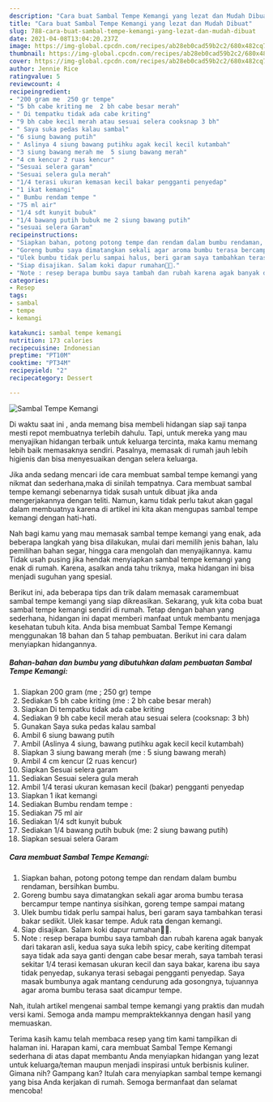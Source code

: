 ```yaml
---
description: "Cara buat Sambal Tempe Kemangi yang lezat dan Mudah Dibuat"
title: "Cara buat Sambal Tempe Kemangi yang lezat dan Mudah Dibuat"
slug: 788-cara-buat-sambal-tempe-kemangi-yang-lezat-dan-mudah-dibuat
date: 2021-04-08T13:04:20.237Z
image: https://img-global.cpcdn.com/recipes/ab28eb0cad59b2c2/680x482cq70/sambal-tempe-kemangi-foto-resep-utama.jpg
thumbnail: https://img-global.cpcdn.com/recipes/ab28eb0cad59b2c2/680x482cq70/sambal-tempe-kemangi-foto-resep-utama.jpg
cover: https://img-global.cpcdn.com/recipes/ab28eb0cad59b2c2/680x482cq70/sambal-tempe-kemangi-foto-resep-utama.jpg
author: Jennie Rice
ratingvalue: 5
reviewcount: 4
recipeingredient:
- "200 gram me  250 gr tempe"
- "5 bh cabe kriting me  2 bh cabe besar merah"
- " Di tempatku tidak ada cabe kriting"
- "9 bh cabe kecil merah atau sesuai selera cooksnap 3 bh"
- " Saya suka pedas kalau sambal"
- "6 siung bawang putih"
- " Aslinya 4 siung bawang putihku agak kecil kecil kutambah"
- "3 siung bawang merah me  5 siung bawang merah"
- "4 cm kencur 2 ruas kencur"
- "Sesuai selera garam"
- "Sesuai selera gula merah"
- "1/4 terasi ukuran kemasan kecil bakar pengganti penyedap"
- "1 ikat kemangi"
- " Bumbu rendam tempe "
- "75 ml air"
- "1/4 sdt kunyit bubuk"
- "1/4 bawang putih bubuk me 2 siung bawang putih"
- "sesuai selera Garam"
recipeinstructions:
- "Siapkan bahan, potong potong tempe dan rendam dalam bumbu rendaman, bersihkan bumbu."
- "Goreng bumbu saya dimatangkan sekali agar aroma bumbu terasa bercampur tempe nantinya sisihkan, goreng tempe sampai matang"
- "Ulek bumbu tidak perlu sampai halus, beri garam saya tambahkan terasi bakar sedikit. Ulek kasar tempe. Aduk rata dengan kemangi."
- "Siap disajikan. Salam koki dapur rumahan👩‍🍳."
- "Note : resep berapa bumbu saya tambah dan rubah karena agak banyak dari takaran asli, kedua saya suka lebih spicy, cabe keriting ditempat saya tidak ada saya ganti dengan cabe besar merah, saya tambah terasi sekitar 1/4 terasi kemasan ukuran kecil dan saya bakar, karena ibu saya tidak penyedap, sukanya terasi sebagai pengganti penyedap. Saya masak bumbunya agak mantang cendurung ada gosongnya, tujuannya agar aroma bumbu terasa saat dicampur tempe."
categories:
- Resep
tags:
- sambal
- tempe
- kemangi

katakunci: sambal tempe kemangi 
nutrition: 173 calories
recipecuisine: Indonesian
preptime: "PT10M"
cooktime: "PT34M"
recipeyield: "2"
recipecategory: Dessert

---
```



![Sambal Tempe Kemangi](https://img-global.cpcdn.com/recipes/ab28eb0cad59b2c2/680x482cq70/sambal-tempe-kemangi-foto-resep-utama.jpg)

Di waktu  saat ini , anda memang bisa membeli hidangan siap saji tanpa mesti repot membuatnya terlebih dahulu. Tapi, untuk mereka yang mau menyajikan hidangan terbaik untuk keluarga tercinta, maka kamu memang lebih baik memasaknya sendiri. Pasalnya, memasak di rumah jauh lebih higienis dan bisa menyesuaikan dengan selera keluarga.

Jika anda sedang mencari ide cara membuat sambal tempe kemangi yang nikmat dan sederhana,maka di sinilah tempatnya. Cara membuat sambal tempe kemangi  sebenarnya tidak susah untuk dibuat jika anda mengerjakannya dengan teliti. Namun, kamu tidak perlu takut akan gagal dalam membuatnya 
karena di artikel ini kita akan mengupas sambal tempe kemangi dengan hati-hati.  



Nah bagi kamu yang mau memasak sambal tempe kemangi yang enak, ada beberapa langkah yang bisa dilakukan, mulai dari memilih jenis bahan, lalu pemilihan bahan segar, hingga cara mengolah dan menyajikannya. kamu Tidak usah pusing jika hendak menyiapkan sambal tempe kemangi yang enak di rumah. Karena, asalkan anda  tahu triknya, maka hidangan ini bisa menjadi suguhan yang spesial.

Berikut ini, ada beberapa tips dan trik dalam memasak caramembuat sambal tempe kemangi yang siap dikreasikan. Sekarang, yuk kita coba buat sambal tempe kemangi sendiri di rumah. Tetap dengan bahan yang sederhana, hidangan ini dapat memberi manfaat untuk membantu menjaga kesehatan tubuh kita. Anda bisa membuat Sambal Tempe Kemangi menggunakan 18 bahan dan 5 tahap pembuatan. Berikut ini cara dalam menyiapkan hidangannya.

<!--inarticleads1-->

##### Bahan-bahan dan bumbu yang dibutuhkan dalam pembuatan Sambal Tempe Kemangi:

1. Siapkan 200 gram (me ; 250 gr) tempe
1. Sediakan 5 bh cabe kriting (me : 2 bh cabe besar merah)
1. Siapkan  Di tempatku tidak ada cabe kriting
1. Sediakan 9 bh cabe kecil merah atau sesuai selera (cooksnap: 3 bh)
1. Gunakan  Saya suka pedas kalau sambal
1. Ambil 6 siung bawang putih
1. Ambil  (Aslinya 4 siung, bawang putihku agak kecil kecil kutambah)
1. Siapkan 3 siung bawang merah (me : 5 siung bawang merah)
1. Ambil 4 cm kencur (2 ruas kencur)
1. Siapkan Sesuai selera garam
1. Sediakan Sesuai selera gula merah
1. Ambil 1/4 terasi ukuran kemasan kecil (bakar) pengganti penyedap
1. Siapkan 1 ikat kemangi
1. Sediakan  Bumbu rendam tempe :
1. Sediakan 75 ml air
1. Sediakan 1/4 sdt kunyit bubuk
1. Sediakan 1/4 bawang putih bubuk (me: 2 siung bawang putih)
1. Siapkan sesuai selera Garam




<!--inarticleads2-->

##### Cara membuat Sambal Tempe Kemangi:

1. Siapkan bahan, potong potong tempe dan rendam dalam bumbu rendaman, bersihkan bumbu.
1. Goreng bumbu saya dimatangkan sekali agar aroma bumbu terasa bercampur tempe nantinya sisihkan, goreng tempe sampai matang
1. Ulek bumbu tidak perlu sampai halus, beri garam saya tambahkan terasi bakar sedikit. Ulek kasar tempe. Aduk rata dengan kemangi.
1. Siap disajikan. Salam koki dapur rumahan👩‍🍳.
1. Note : resep berapa bumbu saya tambah dan rubah karena agak banyak dari takaran asli, kedua saya suka lebih spicy, cabe keriting ditempat saya tidak ada saya ganti dengan cabe besar merah, saya tambah terasi sekitar 1/4 terasi kemasan ukuran kecil dan saya bakar, karena ibu saya tidak penyedap, sukanya terasi sebagai pengganti penyedap. Saya masak bumbunya agak mantang cendurung ada gosongnya, tujuannya agar aroma bumbu terasa saat dicampur tempe.




Nah, itulah artikel mengenai  sambal tempe kemangi  yang praktis dan mudah versi kami. Semoga anda mampu mempraktekkannya dengan hasil yang memuaskan. 

Terima kasih kamu telah membaca resep yang tim kami tampilkan di halaman ini. Harapan kami, cara membuat  Sambal Tempe Kemangi sederhana di atas dapat membantu Anda menyiapkan hidangan yang lezat untuk keluarga/teman maupun menjadi inspirasi untuk berbisnis kuliner. Gimana nih? Gampang kan? Itulah cara menyiapkan sambal tempe kemangi yang bisa Anda kerjakan di rumah. Semoga bermanfaat dan selamat mencoba!

